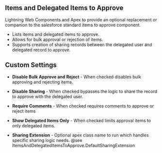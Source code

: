 ## Items and Delegated Items to Approve

Lightning Web Components and Apex to provide an optional replacement or companion to the salesforce standard items to approve component.

* Lists items and delegated items to approve.
* Allows for bulk approval or rejection of items.
* Supports creation of sharing records between the delegated user and delegated record to approve.

## Custom Settings

* __Disable Bulk Approve and Reject__ - When checked disables bulk approving and rejecting items.

* __Disable Sharing__  - When checked bypasses the logic to share the record to approve with the delegated user.

* __Require Comments__ - When checked requires comments to approve or reject items

* __Show Delegated Items Only__ - When checked limits approval items to only delegated items.

* __Sharing Extension__ - Optional apex class name to run which handles specific sharing logic needs. @see ItemsAndDelegatedItemsToApprove.DefaultSharingExtension

